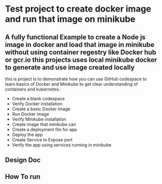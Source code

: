 # Test project to create docker image and run that image on minikube

## A fully functional Example to create a Node js image in docker and load that image in minikube without using container regestry like Docker hub or gcr.io this projects uses local minikube docker to generate and use image created locally

this is project is to demonstrate how you can use GitHub codespace to learn basics of Docker and Minikube to get clear understanding of containers and kubernetes.

* Create a blank codespace 
* Verify Docker installation
* Create a basic Docker Image
* Run Docker image 
* Verify Minikube installation
* Create image that minikube can
* Create a deployment file for app 
* Deploy the app 
* Create Service to Expose port 
* Verify the app using services running in minikube 


## Design Doc

## How To run 
